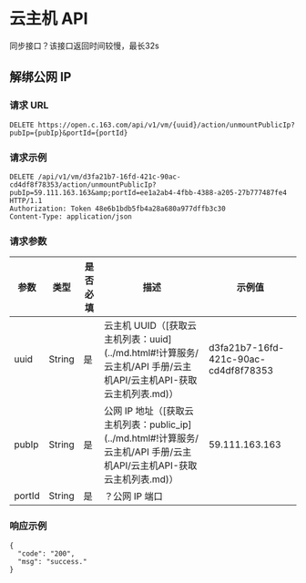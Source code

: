 # 云主机 API

同步接口？该接口返回时间较慢，最长32s

## 解绑公网 IP

### 请求 URL

    DELETE https://open.c.163.com/api/v1/vm/{uuid}/action/unmountPublicIp?pubIp={pubIp}&portId={portId}

### 请求示例
    DELETE /api/v1/vm/d3fa21b7-16fd-421c-90ac-cd4df8f78353/action/unmountPublicIp?pubIp=59.111.163.163&amp;portId=ee1a2ab4-4fbb-4388-a205-27b777487fe4 HTTP/1.1
    Authorization: Token 48e6b1bdb5fb4a28a680a977dffb3c30
    Content-Type: application/json

### 请求参数


|  参数  |  类型  | 是否必填 |                                                           描述                                                          |                示例值                |
|--------|--------|----------|-------------------------------------------------------------------------------------------------------------------------|--------------------------------------|
| uuid   | String | 是       | 云主机 UUID（[获取云主机列表：uuid](../md.html#!计算服务/云主机/API 手册/云主机API/云主机API-获取云主机列表.md)）       | d3fa21b7-16fd-421c-90ac-cd4df8f78353 |
| pubIp  | String | 是       | 公网 IP 地址（[获取云主机列表：public_ip](../md.html#!计算服务/云主机/API 手册/云主机API/云主机API-获取云主机列表.md)） | 59.111.163.163                       |
| portId | String | 是       | ？公网 IP 端口                                                                                                          |                                      |

### 响应示例

```
{
  "code": "200",
  "msg": "success."
}
```

